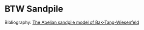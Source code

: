 # BTW Sandpile
Bibliography:
[The Abelian sandpile model of Bak-Tang-Wiesenfeld](https://journals.aps.org/pra/abstract/10.1103/PhysRevA.38.364)
